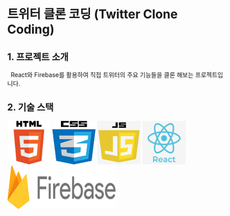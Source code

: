 # 트위터 클론 코딩 (Twitter Clone Coding)

## 1. 프로젝트 소개

&nbsp;&nbsp;React와 Firebase를 활용하여 직접 트위터의 주요 기능들을 클론 해보는 프로젝트입니다.

## 2. 기술 스택

<img src="/images/html_logo.png" width="100" height="100" />
<img src="/images/css_logo.png" width="100" height="100" />
<img src="/images/javascript_logo.png" width="100" height="100" />
<img src="/images/react_logo.png" width="100" height="100" />
<img src="/images/firebase_logo.png" width="250" height="100" />
